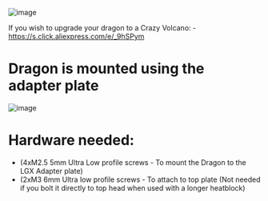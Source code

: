 

![image](https://user-images.githubusercontent.com/37383368/146994624-ce7b2526-0781-4f79-bbb4-ef941b288507.png)

If you wish to upgrade your dragon to a Crazy Volcano:
-https://s.click.aliexpress.com/e/_9hSPym

# Dragon is mounted using the adapter plate

![image](https://user-images.githubusercontent.com/37383368/143970433-7cb0ce77-7590-402f-ace5-63538081e3bb.png)

# Hardware needed:
- (4xM2.5 5mm Ultra Low profile screws - To mount the Dragon to the LGX Adapter plate)
- (2xM3 6mm Ultra low profile screws - To attach to top plate (Not needed if you bolt it directly to top head when used with a longer heatblock)
